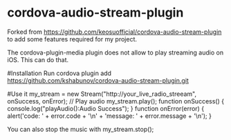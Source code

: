 <!---
 license: Licensed to the Apache Software Foundation (ASF) under one
         or more contributor license agreements.  See the NOTICE file
         distributed with this work for additional information
         regarding copyright ownership.  The ASF licenses this file
         to you under the Apache License, Version 2.0 (the
         "License"); you may not use this file except in compliance
         with the License.  You may obtain a copy of the License at

           http://www.apache.org/licenses/LICENSE-2.0

         Unless required by applicable law or agreed to in writing,
         software distributed under the License is distributed on an
         "AS IS" BASIS, WITHOUT WARRANTIES OR CONDITIONS OF ANY
         KIND, either express or implied.  See the License for the
         specific language governing permissions and limitations
         under the License.
-->

# cordova-audio-stream-plugin

Forked from https://github.com/keosuofficial/cordova-audio-stream-plugin to add some features required for my project.

The cordova-plugin-media plugin does not allow to play streaming audio on iOS. This can do that.  

#Installation
Run 
    cordova plugin add https://github.com/kshabunov/cordova-audio-stream-plugin.git
    
#Use it
    my_stream = new Stream("http://your_live_radio_streeam", onSuccess, onError);
    // Play audio
    my_stream.play();
    function onSuccess() {
        console.log("playAudio():Audio Success");
    }
    function onError(error) {
        alert('code: '    + error.code    + '\n' +
        'message: ' + error.message + '\n');
    }

You can also stop the music with
    my_stream.stop();
